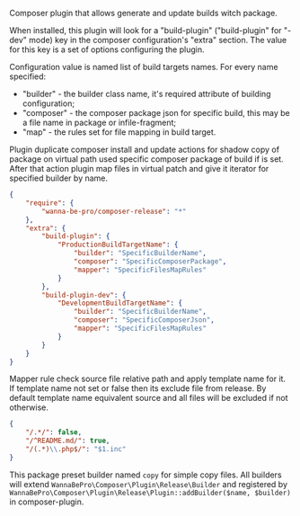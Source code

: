 Composer plugin that allows generate and update builds witch package.

When installed, this plugin will look for a "build-plugin" ("build-plugin" for "-dev" mode) key in the composer configuration's "extra" section.
The value for this key is a set of options configuring the plugin.

Configuration value is named list of build targets names. For every name specified:

* "builder" - the builder class name, it's required attribute of building configuration;
* "composer" - the composer package json for specific build, this may be a file name in package or infile-fragment;
* "map" - the rules set for file mapping in build target.

Plugin duplicate composer install and update actions for shadow copy of package on virtual path used specific composer package of build if is set.
After that action plugin map files in virtual patch and give it iterator for specified builder by name.

```json
{
    "require": {
        "wanna-be-pro/composer-release": "*"
    },
    "extra": {
        "build-plugin": {
            "ProductionBuildTargetName": {
                "builder": "SpecificBuilderName",
                "composer": "SpecificComposerPackage",
                "mapper": "SpecificFilesMapRules"
            }
        },
        "build-plugin-dev": {
            "DevelopmentBuildTargetName": {
                "builder": "SpecificBuilderName",
                "composer": "SpecificComposerJson",
                "mapper": "SpecificFilesMapRules"
            }
        }
    }
}
```

Mapper rule check source file relative path and apply template name for it.
If template name not set or false then its exclude file from release.
By default template name equivalent source and all files will be excluded if not otherwise.

```json
{
    "/.*/": false,
    "/^README.md/": true,
    "/(.*)\\.php$/": "$1.inc"
}
```

This package preset builder named `copy` for simple copy files.
All builders will extend `WannaBePro\Composer\Plugin\Release\Builder` and registered by `WannaBePro\Composer\Plugin\Release\Plugin::addBuilder($name, $builder)` in composer-plugin.
